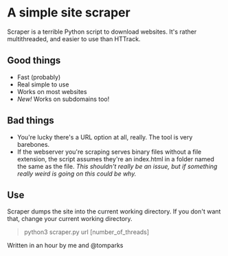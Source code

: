 # A simple site scraper
Scraper is a terrible Python script to download websites.
It's rather multithreaded, and easier to use than HTTrack.

## Good things
- Fast (probably)
- Real simple to use
- Works on most websites
- *New!* Works on subdomains too!

## Bad things
- You're lucky there's a URL option at all, really. The tool is very barebones.
- If the webserver you're scraping serves binary files without a file
  extension, the script assumes they're an index.html in a folder
  named the same as the file. *This shouldn't really be an issue, but
  if something really weird is going on this could be why.*

## Use
Scraper dumps the site into the current working directory.
If you don't want that, change your current working directory.

> python3 scraper.py url [number_of_threads]

Written in an hour by me and @tomparks

